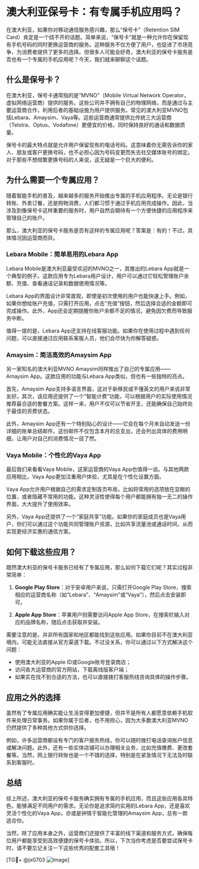 # 澳大利亚保号卡：有专属手机应用吗？

在澳大利亚，如果你对移动通信服务感兴趣，那么“保号卡”（Retention SIM Card）肯定是一个绕不开的话题。简单来说，“保号卡”就是一种允许你在保留现有手机号码的同时更换运营商的服务。这种服务不仅方便了用户，也促进了市场竞争，为消费者提供了更多的选择。但很多人可能会好奇，澳大利亚的保号卡服务是否也有一个专属的手机应用呢？今天，我们就来聊聊这个话题。

## 什么是保号卡？

在澳大利亚，保号卡通常指的是“MVNO”（Mobile Virtual Network Operator，虚拟网络运营商）提供的服务。这些公司并不拥有自己的物理网络，而是通过与主要运营商合作，利用后者的基础设施为用户提供服务。常见的澳大利亚MVNO包括Lebara、Amaysim、Vaya等。这些运营商通常提供比传统三大运营商（Telstra、Optus、Vodafone）更便宜的价格，同时保持良好的通话和数据质量。

保号卡的最大特点就是允许用户保留现有的电话号码。这意味着你无需告诉你的家人、朋友或客户更换号码，也不必担心因为号码变更而失去社交媒体账号的绑定。对于那些不想频繁更换号码的人来说，这无疑是一个巨大的便利。

## 为什么需要一个专属应用？

随着智能手机的普及，越来越多的服务开始推出专属的手机应用程序。无论是银行转账、外卖订餐，还是购物消费，人们都习惯于通过手机应用完成操作。因此，当涉及到像保号卡这样重要的服务时，用户自然会期待有一个方便快捷的应用程序来管理自己的账户。

那么，澳大利亚的保号卡服务是否有这样的专属应用呢？答案是：有的！不过，具体情况因运营商而异。

### Lebara Mobile：简单易用的Lebara App

Lebara Mobile是澳大利亚最受欢迎的MVNO之一，其推出的Lebara App就是一个典型的例子。这款应用专为Lebara用户设计，用户可以通过它轻松管理账户余额、充值、查看通话记录和数据使用情况等。

Lebara App的界面设计非常直观，即使是初次使用的用户也能快速上手。例如，如果你想给账户充值，只需打开应用，点击“充值”按钮，然后选择合适的金额即可完成操作。此外，App还会定期提醒你账户余额不足的情况，避免因欠费而导致服务中断。

值得一提的是，Lebara App还支持在线客服功能。如果你在使用过程中遇到任何问题，可以直接通过应用联系客服人员，他们会尽快为你解答疑惑。

### Amaysim：简洁高效的Amaysim App

另一家知名的澳大利亚MVNO Amaysim同样推出了自己的专属应用——Amaysim App。这款应用的功能与Lebara App类似，但也有一些独特的亮点。

首先，Amaysim App支持多语言界面，这对于新移民或不懂英文的用户来说非常友好。其次，该应用还提供了一个“智能计费”功能，可以根据用户的实际使用情况推荐最合适的套餐方案。这样一来，用户不仅可以节省开支，还能确保自己始终处于最佳的资费状态。

此外，Amaysim App还有一个特别贴心的设计——它会在每个月末自动发送一份详细的账单总结邮件。这份邮件不仅包含本月的总支出，还会列出具体的费用明细，让用户对自己的消费情况一目了然。

### Vaya Mobile：个性化的Vaya App

最后我们来看看Vaya Mobile，这家运营商的Vaya App也值得一谈。与其他两款应用相比，Vaya App更加注重用户体验，尤其是在个性化设置方面。

Vaya App允许用户根据自己的需求定制首页布局，比如将常用的选项放在显眼的位置，或者隐藏不常用的功能。这种灵活性使得每个用户都能拥有独一无二的操作界面，大大提升了使用效率。

另外，Vaya App还提供了一个“家庭共享”功能。如果你的家庭成员也是Vaya用户，你们可以通过这个功能共同管理账户资源，比如共享流量池或通话时间，从而实现更经济实惠的通信方案。

## 如何下载这些应用？

既然澳大利亚的保号卡服务已经有了专属应用，那么如何下载它们呢？其实过程非常简单：

1. **Google Play Store**：对于安卓用户来说，只需打开Google Play Store，搜索相应的运营商名称（如“Lebara”、“Amaysim”或“Vaya”），然后点击安装即可。
   
2. **Apple App Store**：苹果用户则需要访问Apple App Store，在搜索栏输入对应的品牌名称，随后点击获取并安装。

需要注意的是，并非所有国家和地区都能找到这些应用。如果你目前不在澳大利亚境内，可能无法直接从官方渠道下载。不过没关系，你可以通过以下方式解决这个问题：

- 使用澳大利亚的Apple ID或Google账号登录商店；
- 访问各大运营商的官方网站，下载离线版客户端；
- 如果实在找不到合适的方法，也可以直接拨打客服热线咨询具体的操作步骤。

## 应用之外的选择

虽然有了专属应用确实能让生活变得更加便捷，但并不是所有人都愿意依赖手机软件来处理日常事务。如果你属于后者，也不用担心，因为大多数澳大利亚MVNO仍然提供了多种其他方式供你选择。

例如，许多运营商都设有专门的客户服务热线，你可以随时拨打电话查询账户信息或解决问题。此外，还有一些实体店铺可以办理相关业务，比如充值缴费、更改套餐等。当然，网上银行转账也是一个不错的选择，特别是在紧急情况下无法及时联系到客服时。

## 总结

综上所述，澳大利亚的保号卡服务确实拥有专属的手机应用，而且这些应用各具特色，能够满足不同用户的需求。无论你是追求简约实用的Lebara App，还是喜欢灵活个性化的Vaya App，亦或是钟情于智能化管理的Amaysim App，总有一款适合你。

当然，除了应用本身之外，运营商们还提供了丰富的线下渠道和服务方式，确保每位用户都能享受到高效便捷的保号卡体验。所以，下次当你考虑是否要尝试保号卡时，请不要忘记关注一下这些优秀的配套工具哦！

[TG💪+ @jx0703 ![Image](https://github.com/user-attachments/assets/dbca1d08-cadb-493c-b0ec-ad6f7a83f270)]